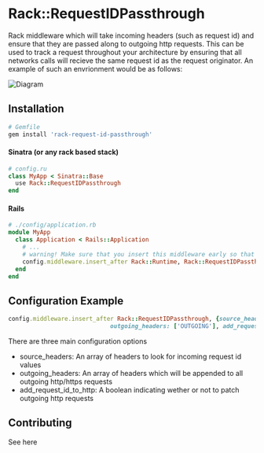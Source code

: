 # Rack::RequestIDPassthrough

Rack middleware which will take incoming headers (such as request id) and ensure that they are passed along to outgoing http requests.
This can be used to track a request throughout your architecture by ensuring that all networks calls will recieve the same request id as the request originator.  An example of such an envrionment would be as follows:

![Diagram](https://raw.githubusercontent.com/usbsnowcrash/rack-request-id-passthrough/master/diagram.png "Diagram")

## Installation

```ruby
# Gemfile
gem install 'rack-request-id-passthrough'
```

#### Sinatra (or any rack based stack)

```ruby
# config.ru
class MyApp < Sinatra::Base
  use Rack::RequestIDPassthrough
end
```

#### Rails

```ruby
# ./config/application.rb
module MyApp
  class Application < Rails::Application
    # ...
    # warning! Make sure that you insert this middleware early so that you can capture all relevant network calls
    config.middleware.insert_after Rack::Runtime, Rack::RequestIDPassthrough, {opts}
  end
end
```

## Configuration Example
```ruby
config.middleware.insert_after Rack::RequestIDPassthrough, {source_headers: %w(HTTP_FUNKY_TOWN HTTP_LESS_IMPORTANT), 
                             outgoing_headers: ['OUTGOING'], add_request_id_to_http: true}
```
There are three main configuration options
- source_headers: An array of headers to look for incoming request id values
- outgoing_headers: An array of headers which will be appended to all outgoing http/https requests
- add_request_id_to_http: A boolean indicating wether or not to patch outgoing http requests

## Contributing

See here
